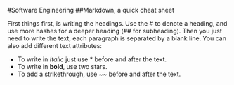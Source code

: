#Software Engineering
##Markdown, a quick cheat sheet

First things first, is writing the headings. Use the # to denote a heading, and use more hashes for a deeper heading (## for
subheading). Then you just need to write the text, each paragraph is separated by a blank line. You can also add different 
text attributes:
	
 - To write in *Italic* just use * before and after the text.
 - To write in **bold**, use two stars.
 - To add a strikethrough, use ~~ before and after the text.
	

